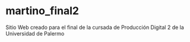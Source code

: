 # martino_final2
Sitio Web creado para el final de la cursada de Producción Digital 2 de la Universidad de Palermo
